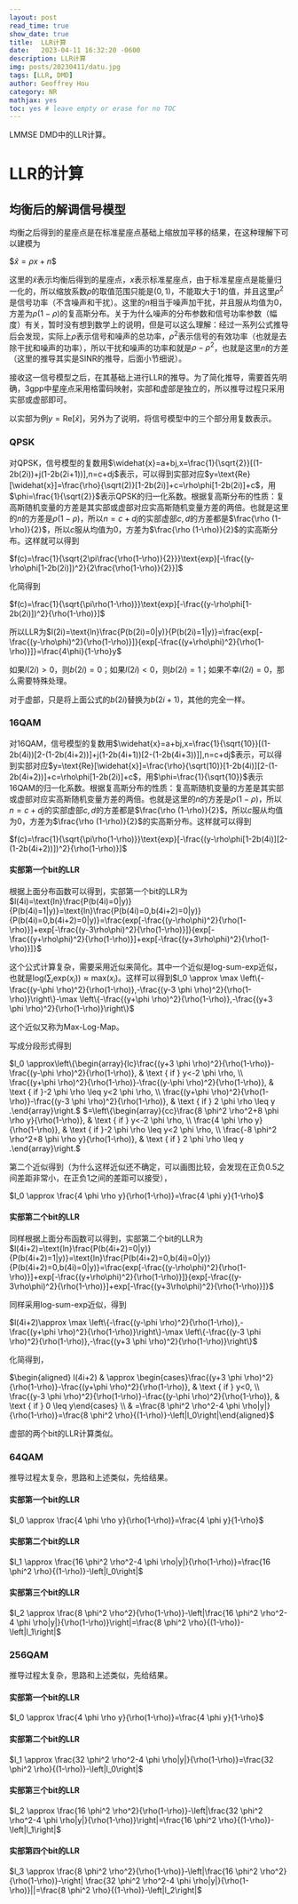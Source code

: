 ```yaml
---
layout: post
read_time: true
show_date: true
title:  LLR计算
date:   2023-04-11 16:32:20 -0600
description: LLR计算
img: posts/20230411/datu.jpg 
tags: [LLR, DMD]
author: Geoffrey Hou
category: NR
mathjax: yes
toc: yes # leave empty or erase for no TOC
---
```


<head>
    <script src="https://cdn.mathjax.org/mathjax/latest/MathJax.js?config=TeX-AMS-MML_HTMLorMML" type="text/javascript"></script>
    <script type="text/x-mathjax-config">
        MathJax.Hub.Config({
            tex2jax: {
            skipTags: ['script', 'noscript', 'style', 'textarea', 'pre'],
            inlineMath: [['$','$']]
            }
        });
    </script>
</head>

LMMSE DMD中的LLR计算。


# LLR的计算

## 均衡后的解调信号模型

均衡之后得到的星座点是在标准星座点基础上缩放加平移的结果，在这种理解下可以建模为

\$$\widehat{x}=\rho x+n$$

这里的$\widehat{x}$表示均衡后得到的星座点，$x$表示标准星座点，由于标准星座点是能量归一化的，所以缩放系数$\rho$的取值范围只能是$(0,1)$，不能取大于1的值，并且这里$\rho^2$是信号功率（不含噪声和干扰）。这里的$n$相当于噪声加干扰，并且服从均值为0，方差为$\rho (1-\rho)$的复高斯分布。关于为什么噪声的分布参数和信号功率参数（幅度）有关，暂时没有想到数学上的说明，但是可以这么理解：经过一系列公式推导后会发现，实际上$\rho$表示信号和噪声的总功率，$\rho^2$表示信号的有效功率（也就是去除干扰和噪声的功率），所以干扰和噪声的功率和就是$\rho-\rho^2$，也就是这里$n$的方差（这里的推导其实是SINR的推导，后面小节细说）。

接收这一信号模型之后，在其基础上进行LLR的推导。为了简化推导，需要首先明确，3gpp中星座点采用格雷码映射，实部和虚部是独立的，所以推导过程只采用实部或虚部即可。

以实部为例$y=\text{Re}[\widehat{x}]$，另外为了说明，将信号模型中的三个部分用复数表示。

### QPSK

对QPSK，信号模型的复数用$\widehat{x}=a+bj,x=\frac{1}{\sqrt{2}}[(1-2b(2i))+j(1-2b(2i+1))],n=c+dj$表示，可以得到实部对应$y=\text{Re}[\widehat{x}]=\frac{\rho}{\sqrt(2)}[1-2b(2i)]+c=\rho\phi[1-2b(2i)]+c$，用$\phi=\frac{1}{\sqrt{2}}$表示QPSK的归一化系数。根据复高斯分布的性质：复高斯随机变量的方差是其实部或虚部对应实高斯随机变量方差的两倍。也就是这里的$n$的方差是$\rho (1-\rho)$，所以$n=c+dj$的实部虚部$c,d$的方差都是$\frac{\rho (1-\rho)}{2}$，所以$c$服从均值为0，方差为$\frac{\rho (1-\rho)}{2}$的实高斯分布。这样就可以得到

$f(c)=\frac{1}{\sqrt{2\pi\frac{\rho(1-\rho)}{2}}}\text{exp}[-\frac{(y-\rho\phi[1-2b(2i)])^2}{2\frac{\rho(1-\rho)}{2}}]$

化简得到

$f(c)=\frac{1}{\sqrt{\pi\rho(1-\rho)}}\text{exp}[-\frac{(y-\rho\phi[1-2b(2i)])^2}{\rho(1-\rho)}]$

所以LLR为$l(2i)=\text{ln}\frac{P(b(2i)=0|y)}{P(b(2i)=1|y)}=\frac{exp[-\frac{(y-\rho\phi)^2}{\rho(1-\rho)}]}{exp[-\frac{(y+\rho\phi)^2}{\rho(1-\rho)}]}=\frac{4\phi}{1-\rho}y$

如果$l(2i)\gt0$，则$b(2i)=0$；如果$l(2i)\lt0$，则$b(2i)=1$；如果不幸$l(2i)=0$，那么需要特殊处理。

对于虚部，只是将上面公式的$b(2i)$替换为$b(2i+1)$，其他的完全一样。

### 16QAM

对16QAM，信号模型的复数用$\widehat{x}=a+bj,x=\frac{1}{\sqrt{10}}[(1-2b(4i))[2-(1-2b(4i+2))]+j(1-2b(4i+1))[2-(1-2b(4i+3))]],n=c+dj$表示，可以得到实部对应$y=\text{Re}[\widehat{x}]=\frac{\rho}{\sqrt(10)}[1-2b(4i)][2-(1-2b(4i+2))]+c=\rho\phi[1-2b(2i)]+c$，用$\phi=\frac{1}{\sqrt{10}}$表示16QAM的归一化系数。根据复高斯分布的性质：复高斯随机变量的方差是其实部或虚部对应实高斯随机变量方差的两倍。也就是这里的$n$的方差是$\rho (1-\rho)$，所以$n=c+dj$的实部虚部$c,d$的方差都是$\frac{\rho (1-\rho)}{2}$，所以$c$服从均值为0，方差为$\frac{\rho (1-\rho)}{2}$的实高斯分布。这样就可以得到

$f(c)=\frac{1}{\sqrt{\pi\rho(1-\rho)}}\text{exp}[-\frac{(y-\rho\phi[1-2b(4i)][2-(1-2b(4i+2))])^2}{\rho(1-\rho)}]$

#### 实部第一个bit的LLR

根据上面分布函数可以得到，实部第一个bit的LLR为$l(4i)=\text{ln}\frac{P(b(4i)=0|y)}{P(b(4i)=1|y)}=\text{ln}\frac{P(b(4i)=0,b(4i+2)=0|y)}{P(b(4i)=0,b(4i+2)=0|y)}=\frac{exp[-\frac{(y-\rho\phi)^2}{\rho(1-\rho)}]+exp[-\frac{(y-3\rho\phi)^2}{\rho(1-\rho)}]}{exp[-\frac{(y+\rho\phi)^2}{\rho(1-\rho)}]+exp[-\frac{(y+3\rho\phi)^2}{\rho(1-\rho)}]}$

这个公式计算复杂，需要采用近似来简化。其中一个近似是log-sum-exp近似，也就是$\text{log}(\sum_{i}\text{exp}(x_i))\approx\text{max}(x_i)$。这样可以得到$l_0 \approx \max \left\{-\frac{(y-\phi \rho)^2}{\rho(1-\rho)},-\frac{(y-3 \phi \rho)^2}{\rho(1-\rho)}\right\}-\max \left\{-\frac{(y+\phi \rho)^2}{\rho(1-\rho)},-\frac{(y+3 \phi \rho)^2}{\rho(1-\rho)}\right\}$

这个近似又称为Max-Log-Map。

写成分段形式得到

$l_0 \approx\left\{\begin{array}{lc}\frac{(y+3 \phi \rho)^2}{\rho(1-\rho)}-\frac{(y-\phi \rho)^2}{\rho(1-\rho)}, & \text { if } y<-2 \phi \rho, \\ \frac{(y+\phi \rho)^2}{\rho(1-\rho)}-\frac{(y-\phi \rho)^2}{\rho(1-\rho)}, & \text { if }-2 \phi \rho \leq y<2 \phi \rho, \\ \frac{(y+\phi \rho)^2}{\rho(1-\rho)}-\frac{(y-3 \phi \rho)^2}{\rho(1-\rho)}, & \text { if } 2 \phi \rho \leq y .\end{array}\right.$
$=\left\{\begin{array}{cc}\frac{8 \phi^2 \rho^2+8 \phi \rho y}{\rho(1-\rho)}, & \text { if } y<-2 \phi \rho, \\ \frac{4 \phi \rho y}{\rho(1-\rho)}, & \text { if }-2 \phi \rho \leq y<2 \phi \rho, \\ \frac{-8 \phi^2 \rho^2+8 \phi \rho y}{\rho(1-\rho)}, & \text { if } 2 \phi \rho \leq y .\end{array}\right.$

第二个近似得到（为什么这样近似还不确定，可以画图比较，会发现在正负0.5之间差距非常小，在正负1之间的差距可以接受），

$l_0 \approx \frac{4 \phi \rho y}{\rho(1-\rho)}=\frac{4 \phi y}{1-\rho}$

#### 实部第二个bit的LLR

同样根据上面分布函数可以得到，实部第二个bit的LLR为$l(4i+2)=\text{ln}\frac{P(b(4i+2)=0|y)}{P(b(4i+2)=1|y)}=\text{ln}\frac{P(b(4i+2)=0,b(4i)=0|y)}{P(b(4i+2)=0,b(4i)=0|y)}=\frac{exp[-\frac{(y-\rho\phi)^2}{\rho(1-\rho)}]+exp[-\frac{(y+\rho\phi)^2}{\rho(1-\rho)}]}{exp[-\frac{(y-3\rho\phi)^2}{\rho(1-\rho)}]+exp[-\frac{(y+3\rho\phi)^2}{\rho(1-\rho)}]}$

同样采用log-sum-exp近似，得到

$l(4i+2)\approx \max \left\{-\frac{(y-\phi \rho)^2}{\rho(1-\rho)},-\frac{(y+\phi \rho)^2}{\rho(1-\rho)}\right\}-\max \left\{-\frac{(y-3 \phi \rho)^2}{\rho(1-\rho)},-\frac{(y+3 \phi \rho)^2}{\rho(1-\rho)}\right\}$

化简得到，

$\begin{aligned} l(4i+2) & \approx \begin{cases}\frac{(y+3 \phi \rho)^2}{\rho(1-\rho)}-\frac{(y+\phi \rho)^2}{\rho(1-\rho)}, & \text { if } y<0, \\ \frac{(y-3 \phi \rho)^2}{\rho(1-\rho)}-\frac{(y-\phi \rho)^2}{\rho(1-\rho)}, & \text { if } 0 \leq y\end{cases} \\ & =\frac{8 \phi^2 \rho^2-4 \phi \rho|y|}{\rho(1-\rho)}=\frac{8 \phi^2 \rho}{(1-\rho)}-\left|l_0\right|\end{aligned}$

虚部的两个bit的LLR计算类似。

### 64QAM

推导过程太复杂，思路和上述类似，先给结果。

#### 实部第一个bit的LLR

$l_0 \approx \frac{4 \phi \rho y}{\rho(1-\rho)}=\frac{4 \phi y}{1-\rho}$

#### 实部第二个bit的LLR

$l_1 \approx \frac{16 \phi^2 \rho^2-4 \phi \rho|y|}{\rho(1-\rho)}=\frac{16 \phi^2 \rho}{(1-\rho)}-\left|l_0\right|$

#### 实部第三个bit的LLR

$l_2 \approx \frac{8 \phi^2 \rho^2}{\rho(1-\rho)}-\left|\frac{16 \phi^2 \rho^2-4 \phi \rho|y|}{\rho(1-\rho)}\right|=\frac{8 \phi^2 \rho}{(1-\rho)}-\left|l_1\right|$

### 256QAM

推导过程太复杂，思路和上述类似，先给结果。

#### 实部第一个bit的LLR

$l_0 \approx \frac{4 \phi \rho y}{\rho(1-\rho)}=\frac{4 \phi y}{1-\rho}$

#### 实部第二个bit的LLR

$l_1 \approx \frac{32 \phi^2 \rho^2-4 \phi \rho|y|}{\rho(1-\rho)}=\frac{32 \phi^2 \rho}{(1-\rho)}-\left|l_0\right|$

#### 实部第三个bit的LLR

$l_2 \approx \frac{16 \phi^2 \rho^2}{\rho(1-\rho)}-\left|\frac{32 \phi^2 \rho^2-4 \phi \rho|y|}{\rho(1-\rho)}\right|=\frac{16 \phi^2 \rho}{(1-\rho)}-\left|l_1\right|$

#### 实部第四个bit的LLR

$l_3 \approx \frac{8 \phi^2 \rho^2}{\rho(1-\rho)}-\left|\frac{16 \phi^2 \rho^2}{\rho(1-\rho)}-\right| \frac{32 \phi^2 \rho^2-4 \phi \rho|y|}{\rho(1-\rho)}||=\frac{8 \phi^2 \rho}{(1-\rho)}-\left|l_2\right|$

